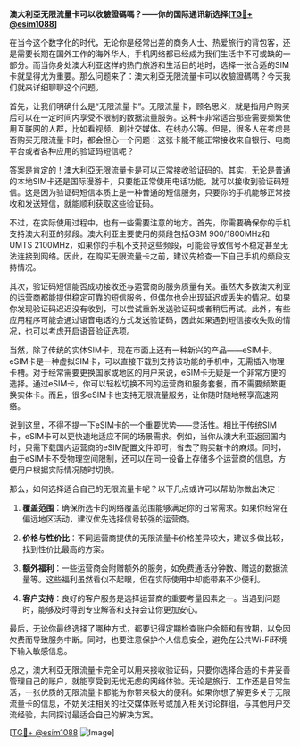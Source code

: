 **澳大利亞无限流量卡可以收驗證碼嗎？——你的国际通讯新选择[[TG💪+ @esim1088](https://t.me/s/esim1088)]**

在当今这个数字化的时代，无论你是经常出差的商务人士、热爱旅行的背包客，还是需要长期在国外工作的海外华人，手机网络都已经成为我们生活中不可或缺的一部分。而当你身处澳大利亚这样的热门旅游和生活目的地时，选择一张合适的SIM卡就显得尤为重要。那么问题来了：澳大利亞无限流量卡可以收驗證碼嗎？今天我们就来详细聊聊这个问题。

首先，让我们明确什么是“无限流量卡”。无限流量卡，顾名思义，就是指用户购买后可以在一定时间内享受不限制的数据流量服务。这种卡非常适合那些需要频繁使用互联网的人群，比如看视频、刷社交媒体、在线办公等。但是，很多人在考虑是否购买无限流量卡时，都会担心一个问题：这张卡能不能正常接收来自银行、电商平台或者各种应用的验证码短信呢？

答案是肯定的！澳大利亞无限流量卡是可以正常接收验证码的。其实，无论是普通的本地SIM卡还是国际漫游卡，只要能正常使用电话功能，就可以接收到验证码短信。这是因为验证码短信本质上是一种普通的短信服务，只要你的手机能够正常接收和发送短信，就能顺利获取这些验证码。

不过，在实际使用过程中，也有一些需要注意的地方。首先，你需要确保你的手机支持澳大利亚的频段。澳大利亚主要使用的频段包括GSM 900/1800MHz和UMTS 2100MHz，如果你的手机不支持这些频段，可能会导致信号不稳定甚至无法连接到网络。因此，在购买无限流量卡之前，建议先检查一下自己手机的频段支持情况。

其次，验证码短信能否成功接收还与运营商的服务质量有关。虽然大多数澳大利亚的运营商都能提供稳定可靠的短信服务，但偶尔也会出现延迟或丢失的情况。如果你发现验证码迟迟没有收到，可以尝试重新发送验证码或者稍后再试。此外，有些应用程序可能会通过语音电话的方式发送验证码，因此如果遇到短信接收失败的情况，也可以考虑开启语音验证选项。

当然，除了传统的实体SIM卡，现在市面上还有一种新兴的产品——eSIM卡。eSIM卡是一种虚拟SIM卡，可以直接下载到支持该功能的手机中，无需插入物理卡槽。对于经常需要更换国家或地区的用户来说，eSIM卡无疑是一个非常方便的选择。通过eSIM卡，你可以轻松切换不同的运营商和服务套餐，而不需要频繁更换实体卡。而且，很多eSIM卡也支持无限流量服务，让你随时随地畅享高速网络。

说到这里，不得不提一下eSIM卡的一个重要优势——灵活性。相比于传统SIM卡，eSIM卡可以更快速地适应不同的场景需求。例如，当你从澳大利亚返回国内时，只需下载国内运营商的eSIM配置文件即可，省去了购买新卡的麻烦。同时，由于eSIM卡不受物理空间限制，还可以在同一设备上存储多个运营商的信息，方便用户根据实际情况随时切换。

那么，如何选择适合自己的无限流量卡呢？以下几点或许可以帮助你做出决定：

1. **覆盖范围**：确保所选卡的网络覆盖范围能够满足你的日常需求。如果你经常在偏远地区活动，建议优先选择信号较强的运营商。
   
2. **价格与性价比**：不同运营商提供的无限流量卡价格差异较大，建议多做比较，找到性价比最高的方案。

3. **额外福利**：一些运营商会附赠额外的服务，如免费通话分钟数、赠送的数据流量等。这些福利虽然看似不起眼，但在实际使用中却能带来不少便利。

4. **客户支持**：良好的客户服务是选择运营商的重要考量因素之一。当遇到问题时，能够及时得到专业解答和支持会让你更加安心。

最后，无论你最终选择了哪种方式，都要记得定期检查账户余额和有效期，以免因欠费而导致服务中断。同时，也要注意保护个人信息安全，避免在公共Wi-Fi环境下输入敏感信息。

总之，澳大利亞无限流量卡完全可以用来接收验证码，只要你选择合适的卡并妥善管理自己的账户，就能享受到无忧无虑的网络体验。无论是旅行、工作还是日常生活，一张优质的无限流量卡都能为你带来极大的便利。如果你想了解更多关于无限流量卡的信息，不妨关注相关的社交媒体账号或加入相关讨论群组，与其他用户交流经验，共同探讨最适合自己的解决方案。

[[TG💪+ @esim1088](https://t.me/s/esim1088) ![Image](https://i.postimg.cc/4NQfJmqS/Snipaste-2025-05-13-00-14-12.png)]